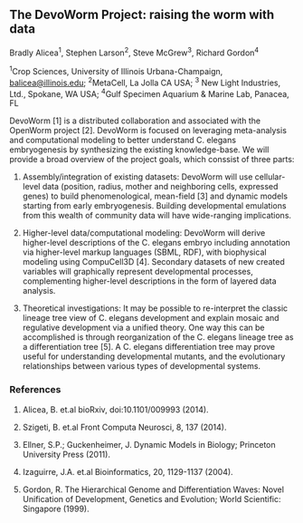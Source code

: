 ## The DevoWorm Project: raising the worm with data

Bradly Alicea<sup>1</sup>, Stephen Larson<sup>2</sup>, Steve McGrew<sup>3</sup>, Richard Gordon<sup>4</sup>

<sup>1</sup>Crop Sciences, University of Illinois Urbana-Champaign, balicea@illinois.edu; <sup>2</sup>MetaCell, La Jolla CA USA; <sup>3</sup> New Light Industries, Ltd., Spokane, WA USA; <sup>4</sup>Gulf Specimen Aquarium & Marine Lab, Panacea, FL

DevoWorm [1] is a distributed collaboration and associated with the OpenWorm project [2]. DevoWorm is focused on leveraging meta-analysis and computational modeling to better understand C. elegans embryogenesis by synthesizing the existing knowledge-base. We will provide a broad overview of the project goals, which conssist of three parts:

1) Assembly/integration of existing datasets: DevoWorm will use cellular-level data (position, radius, mother and neighboring cells, expressed genes) to build phenomenological, mean-field [3] and dynamic models starting from early embryogenesis. Building developmental emulations from this wealth of community data will have wide-ranging implications.

2) Higher-level data/computational modeling: DevoWorm will derive higher-level descriptions of the C. elegans embryo including annotation via higher-level markup languages (SBML, RDF), with biophysical modeling using CompuCell3D [4]. Secondary datasets of new created variables will graphically represent developmental processes, complementing higher-level descriptions in the form of layered data analysis.

3) Theoretical investigations: It may be possible to re-interpret the classic lineage tree view of C. elegans development and explain mosaic and regulative development via a unified theory. One way this can be accomplished is through reorganization of the C. elegans lineage tree as a differentiation tree [5]. A C. elegans differentiation tree may prove useful for understanding developmental mutants, and the evolutionary relationships between various types of developmental systems.

### References
1. Alicea, B. et.al bioRxiv, doi:10.1101/009993 (2014). 

2. Szigeti, B. et.al Front Computa Neurosci, 8, 137 (2014).

3. Ellner, S.P.; Guckenheimer, J. Dynamic Models in Biology; Princeton University Press (2011).

4. Izaguirre, J.A. et.al Bioinformatics, 20, 1129-1137 (2004).

5. Gordon, R. The Hierarchical Genome and Differentiation Waves: Novel Unification of Development, Genetics and Evolution; World Scientific: Singapore (1999).
